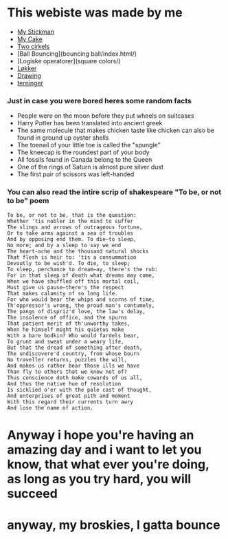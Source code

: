 
# This webiste was made by me

- [My Stickman](stikman/)
- [My Cake](Cake/Index.html/)
- [Two cirkels](Cirkels/)
- [Ball Bouncing](bouncing ball/index.html/)
- [Logiske operatorer](square colors/)
- [Løkker](loekker/)
- [Drawing](drawing/)
- [terninger](throwingstuff/)




### Just in case you were bored heres some random facts

- People were on the moon before they put wheels on suitcases
- Harry Potter has been translated into ancient greek
- The same molecule that makes chicken taste like chicken can also be found in ground up oyster shells
- The toenail of your little toe is called the "spungle"
- The kneecap is the roundest part of your body
- All fossils found in Canada belong to the Queen
- One of the rings of Saturn is almost pure silver dust
- The first pair of scissors was left-handed



### You can also read the intire scrip of shakespeare "To be, or not to be" poem


    To be, or not to be, that is the question: 
    Whether 'tis nobler in the mind to suffer
    The slings and arrows of outrageous fortune,
    Or to take arms against a sea of troubles
    And by opposing end them. To die—to sleep,
    No more; and by a sleep to say we end
    The heart-ache and the thousand natural shocks
    That flesh is heir to: 'tis a consummation
    Devoutly to be wish'd. To die, to sleep;
    To sleep, perchance to dream—ay, there's the rub:
    For in that sleep of death what dreams may come,
    When we have shuffled off this mortal coil,
    Must give us pause—there's the respect
    That makes calamity of so long life.
    For who would bear the whips and scorns of time,
    Th'oppressor's wrong, the proud man's contumely,
    The pangs of dispriz'd love, the law's delay,
    The insolence of office, and the spurns
    That patient merit of th'unworthy takes,
    When he himself might his quietus make
    With a bare bodkin? Who would fardels bear,
    To grunt and sweat under a weary life,
    But that the dread of something after death,
    The undiscovere'd country, from whose bourn
    No traveller returns, puzzles the will,
    And makes us rather bear those ills we have
    Than fly to others that we know not of?
    Thus conscience doth make cowards of us all,
    And thus the native hue of resolution
    Is sicklied o'er with the pale cast of thought,
    And enterprises of great pith and moment
    With this regard their currents turn awry
    And lose the name of action.



# Anyway i hope you're having an amazing day and i want to let you know, that what ever you're doing, as long as you try hard, you will succeed
# 
#
# 
#
#
#
#
#
#
#
#
#
# 
#
# 
#
#
#
#
#
#
#
#
#
# 
#
# 
#
#
#
#
#
#
#
#
#
# 
#
# 
#
#
#
#
#
#
#
#
#
# 
#
# 
#
#
#
#
#
#
#
#
#
# 
#
# 
#
#
#
#
#
#
#
#
#
# 
#
# 
#
#
#
#
#
#
#
#
#
# 
#
# 
#
#
#
#
#
#
#
#
#
# 
#
# 
#
#
#
#
#
#
#
#
#
# 
#
# 
#
#
#
#
#
#
#
#
#
# 
#
# 
#
#
#
#
#
#
#
#
#
# 
#
# 
#
#
#
#
#
#
#
#
#
# 
#
# 
#
#
#
#
#
#
#
#
#
# 
#
# 
#
#
#
#
#
#
#
#
#
# 
#
# 
#
#
#
#
#
#
#
#
#
# 
#
# 
#
#
#
#
#
#
#
#
#
# 
#
# 
#
#
#
#
#
#
#
#
#
# 
#
# 
#
#
#
#
#
#
#
#
#
# anyway, my broskies, I gatta bounce